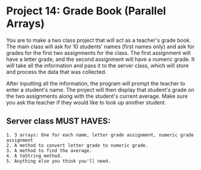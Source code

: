 # Project 14: Grade Book (Parallel Arrays)

You are to make a two class project that will act as a teacher's grade book. The main class will ask for 10 students' names (first names only) and ask for grades for the first two assignments for the class. The first assignment will have a letter grade, and the second assignment will have a numeric grade. It will take all the information and pass it to the server class, which will store and process the data that was collected.

After inputting all the information, the program will prompt the teacher to enter a student's name. The project will then display that student's grade on the two assignments along with the student's current average. Make sure you ask the teacher if they would like to look up another student.

## Server class MUST HAVES:
```
1. 3 arrays: One for each name, letter grade assignment, numeric grade assignment
2. A method to convert letter grade to numeric grade.
3. A method to find the average.
4. A toString method. 
5. Anything else you think you'll need.
```

